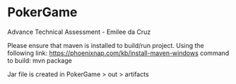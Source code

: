 # PokerGame
 Advance Technical Assessment - Emilee da Cruz

Please ensure that maven is installed to build/run project. Using the following link: https://phoenixnap.com/kb/install-maven-windows
command to build: mvn package

Jar file is created in PokerGame > out > artifacts 
